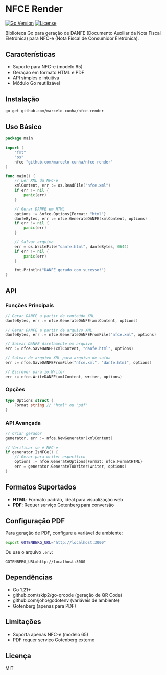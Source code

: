 # NFCE Render

[![Go Version](https://img.shields.io/badge/Go-1.21+-00ADD8?style=flat-square&logo=go)](https://golang.org/doc/go1.21)
[![License](https://img.shields.io/badge/license-MIT-blue.svg?style=flat-square)](LICENSE)

Biblioteca Go para geração de DANFE (Documento Auxiliar da Nota Fiscal Eletrônica) para NFC-e (Nota Fiscal de Consumidor Eletrônica).

## Características

- Suporte para NFC-e (modelo 65)
- Geração em formato HTML e PDF
- API simples e intuitiva
- Módulo Go reutilizável

## Instalação

```bash
go get github.com/marcelo-cunha/nfce-render
```

## Uso Básico

```go
package main

import (
    "fmt"
    "os"
    nfce "github.com/marcelo-cunha/nfce-render"
)

func main() {
    // Ler XML da NFC-e
    xmlContent, err := os.ReadFile("nfce.xml")
    if err != nil {
        panic(err)
    }

    // Gerar DANFE em HTML
    options := &nfce.Options{Format: "html"}
    danfeBytes, err := nfce.GenerateDANFE(xmlContent, options)
    if err != nil {
        panic(err)
    }

    // Salvar arquivo
    err = os.WriteFile("danfe.html", danfeBytes, 0644)
    if err != nil {
        panic(err)
    }

    fmt.Println("DANFE gerado com sucesso!")
}
```

## API

### Funções Principais

```go
// Gerar DANFE a partir de conteúdo XML
danfeBytes, err := nfce.GenerateDANFE(xmlContent, options)

// Gerar DANFE a partir de arquivo XML
danfeBytes, err := nfce.GenerateDANFEFromFile("nfce.xml", options)

// Salvar DANFE diretamente em arquivo
err := nfce.SaveDANFE(xmlContent, "danfe.html", options)

// Salvar de arquivo XML para arquivo de saída
err := nfce.SaveDANFEFromFile("nfce.xml", "danfe.html", options)

// Escrever para io.Writer
err := nfce.WriteDANFE(xmlContent, writer, options)
```

### Opções

```go
type Options struct {
    Format string // "html" ou "pdf"
}
```

### API Avançada

```go
// Criar gerador
generator, err := nfce.NewGenerator(xmlContent)

// Verificar se é NFC-e
if generator.IsNFCe() {
    // Gerar para writer específico
    options := nfce.GenerateOptions{Format: nfce.FormatHTML}
    err = generator.GenerateToWriter(writer, options)
}
```

## Formatos Suportados

- **HTML**: Formato padrão, ideal para visualização web
- **PDF**: Requer serviço Gotenberg para conversão

## Configuração PDF

Para geração de PDF, configure a variável de ambiente:

```bash
export GOTENBERG_URL="http://localhost:3000"
```

Ou use o arquivo `.env`:

```
GOTENBERG_URL=http://localhost:3000
```

## Dependências

- Go 1.21+
- github.com/skip2/go-qrcode (geração de QR Code)
- github.com/joho/godotenv (variáveis de ambiente)
- Gotenberg (apenas para PDF)

## Limitações

- Suporta apenas NFC-e (modelo 65)
- PDF requer serviço Gotenberg externo

## Licença

MIT